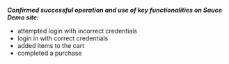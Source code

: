 ***Confirmed successful operation and use of key functionalities on Sauce Demo site:***

- attempted login with incorrect credentials
- login in with correct credentials
- added items to the cart
- completed a purchase

